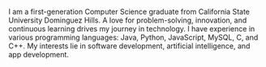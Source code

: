 I am a first-generation Computer Science graduate from California State University Dominguez Hills. A love for problem-solving, innovation, and continuous learning drives my journey in technology.
I have experience in various programming languages: Java, Python, JavaScript, MySQL, C, and C++. My interests lie in software development, artificial intelligence, and app development. 
